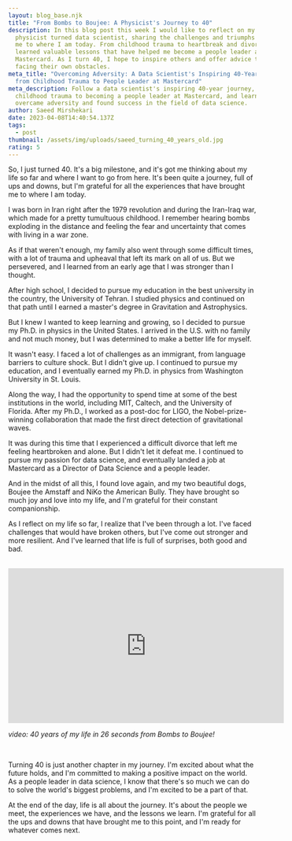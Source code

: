 ```yaml
---
layout: blog_base.njk
title: "From Bombs to Boujee: A Physicist's Journey to 40"
description: In this blog post this week I would like to reflect on my life as a
  physicist turned data scientist, sharing the challenges and triumphs that led
  me to where I am today. From childhood trauma to heartbreak and divorce, I've
  learned valuable lessons that have helped me become a people leader at
  Mastercard. As I turn 40, I hope to inspire others and offer advice to those
  facing their own obstacles.
meta_title: "Overcoming Adversity: A Data Scientist's Inspiring 40-Year Journey
  from Childhood Trauma to People Leader at Mastercard"
meta_description: Follow a data scientist's inspiring 40-year journey, from
  childhood trauma to becoming a people leader at Mastercard, and learn how he
  overcame adversity and found success in the field of data science.
author: Saeed Mirshekari
date: 2023-04-08T14:40:54.137Z
tags:
  - post
thumbnail: /assets/img/uploads/saeed_turning_40_years_old.jpg
rating: 5
---
```

So, I just turned 40. It's a big milestone, and it's got me thinking about my life so far and where I want to go from here. It's been quite a journey, full of ups and downs, but I'm grateful for all the experiences that have brought me to where I am today.

I was born in Iran right after the 1979 revolution and during the Iran-Iraq war, which made for a pretty tumultuous childhood. I remember hearing bombs exploding in the distance and feeling the fear and uncertainty that comes with living in a war zone.

As if that weren't enough, my family also went through some difficult times, with a lot of trauma and upheaval that left its mark on all of us. But we persevered, and I learned from an early age that I was stronger than I thought.

After high school, I decided to pursue my education in the best university in the country, the University of Tehran. I studied physics and continued on that path until I earned a master's degree in Gravitation and Astrophysics.

But I knew I wanted to keep learning and growing, so I decided to pursue my Ph.D. in physics in the United States. I arrived in the U.S. with no family and not much money, but I was determined to make a better life for myself.

It wasn't easy. I faced a lot of challenges as an immigrant, from language barriers to culture shock. But I didn't give up. I continued to pursue my education, and I eventually earned my Ph.D. in physics from Washington University in St. Louis.

Along the way, I had the opportunity to spend time at some of the best institutions in the world, including MIT, Caltech, and the University of Florida. After my Ph.D., I worked as a post-doc for LIGO, the Nobel-prize-winning collaboration that made the first direct detection of gravitational waves.

It was during this time that I experienced a difficult divorce that left me feeling heartbroken and alone. But I didn't let it defeat me. I continued to pursue my passion for data science, and eventually landed a job at Mastercard as a Director of Data Science and a people leader.

And in the midst of all this, I found love again, and my two beautiful dogs, Boujee the Amstaff and NiKo the American Bully. They have brought so much joy and love into my life, and I'm grateful for their constant companionship.

As I reflect on my life so far, I realize that I've been through a lot. I've faced challenges that would have broken others, but I've come out stronger and more resilient. And I've learned that life is full of surprises, both good and bad.

<br>

<iframe width="560" height="315" src="https://www.youtube.com/embed/aa08Eg7rG5Y" title="YouTube video player" frameborder="0" allow="accelerometer; autoplay; clipboard-write; encrypted-media; gyroscope; picture-in-picture; web-share" allowfullscreen></iframe>

*v﻿ideo: 40 years of my life in 26 seconds from Bombs to Boujee!*

<br>

Turning 40 is just another chapter in my journey. I'm excited about what the future holds, and I'm committed to making a positive impact on the world. As a people leader in data science, I know that there's so much we can do to solve the world's biggest problems, and I'm excited to be a part of that.

At the end of the day, life is all about the journey. It's about the people we meet, the experiences we have, and the lessons we learn. I'm grateful for all the ups and downs that have brought me to this point, and I'm ready for whatever comes next.